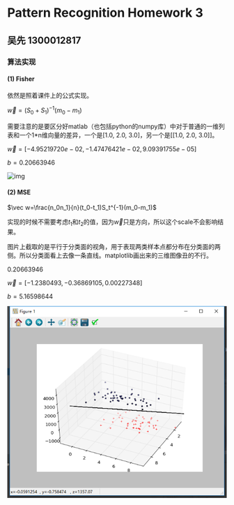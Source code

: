 # Pattern Recognition Homework 3

## 吴先 1300012817

### 算法实现

#### (1) Fisher

依然是照着课件上的公式实现。

$\vec w=(S_0 + S_1)^{-1}(m_0-m_1)$

需要注意的是要区分好matlab（也包括python的numpy库）中对于普通的一维列表和一个1*n维向量的差异，一个是[1.0, 2.0, 3.0]，另一个是[[1.0, 2.0, 3.0]]。

$\vec w = [ -4.95219720e-02, -1.47476421e-02, 9.09391755e-05]$

$b=0.20663946$

![img](file:///E:/git/assignment/PatternRecognition/hw3/Fisher.png?lastModify=1477239215)

#### (2) MSE

$\vec w=\frac{n_0n_1}{n}(t_0-t_1)S_t^{-1}(m_0-m_1)$

实现的时候不需要考虑$t_1$和$t_2$的值，因为$\vec w$只是方向，所以这个scale不会影响结果。

图片上截取的是平行于分类面的视角，用于表现两类样本点都分布在分类面的两侧。所以分类面看上去像一条直线。matplotlib画出来的三维图像丑的不行。

0.20663946

$\vec w = [-1.2380493, -0.36869105, 0.00227348]$

$b=5.16598644$

 ![MSE](MSE.jpg)